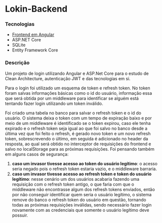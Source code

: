 # Lokin-Backend

### Tecnologias

-   [Frontend em Angular](https://github.com/BrunoBatalha/Lokin-FrontEnd)
-   ASP.NET Core
-   SQLite
-   Entity Framework Core

### Descrição

Um projeto de login utilizando Angular e ASP.Net Core para o estudo de Clean Architecture, autenticação JWT e das tecnologias em si.

Para o login foi utilizado um esquema de token e refresh token. No token foram salvas informações básicas como o id do usuário, informação essa que será obtida por um middleware para identificar se alguém está tentando fazer login utilizando um token inválido.

Foi criado uma tabela no banco para salvar o refresh token e o id do usuário. O sistema deixa o token com um tempo de expiração baixo e por meio de um middleware é identificado se o token expirou, caso ele tenha expirado e o refresh token seja igual ao que foi salvo no banco desde a última vez que foi feito o refresh, é gerado novo token e um novo refresh token, sobrescrevendo o último, em seguida é adicionado no header da resposta, ao qual será obtido no interceptor de requisições do frontend e salvo no localStorage para as próximas requisições.
Foi pensando também em alguns casos de segurança:

1. **caso um invasor tivesse acesso ao token do usuário legítimo**: o acesso seria negado pois o refresh token estaria vazio, e o middleware barraria.
2. **caso um invasor tivesse acesso ao refresh token e token do usuário legítimo**: nesse cenário um dos usuários acabaria fazendo uma requisição com o refresh token antigo, o que faria com que o middleware não encontrasse algum dos refresh tokens enviados, então por não conseguir identificar quem seria o usuário legítimo, o sistema remove do banco o refresh token do usuário em questão, tornando todas as próximas requisições inválidas, sendo necessário fazer login novamente com as credenciais que somente o usuário legítimo deve possuir.
